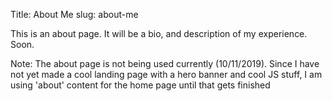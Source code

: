 Title: About Me
slug: about-me

This is an about page. It will be a bio, and description of my experience. Soon.

Note: The about page is not being used currently (10/11/2019). Since I have not yet made a cool landing page with a hero banner and cool JS stuff, I am using 'about' content for the home page until that gets finished